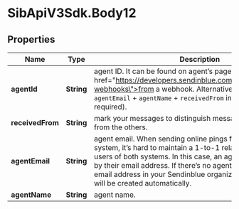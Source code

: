 # SibApiV3Sdk.Body12

## Properties
Name | Type | Description | Notes
------------ | ------------- | ------------- | -------------
**agentId** | **String** | agent ID. It can be found on agent’s page or received <a href=\"https://developers.sendinblue.com/docs/conversations-webhooks\">from a webhook</a>. Alternatively, you can use `agentEmail` + `agentName` + `receivedFrom` instead (all 3 fields required). | [optional] 
**receivedFrom** | **String** | mark your messages to distinguish messages created by you from the others. | [optional] 
**agentEmail** | **String** | agent email. When sending online pings from a standalone system, it’s hard to maintain a 1-to-1 relationship between the users of both systems. In this case, an agent can be specified by their email address. If there’s no agent with the specified email address in your Sendinblue organization, a dummy agent will be created automatically. | [optional] 
**agentName** | **String** | agent name. | [optional] 


